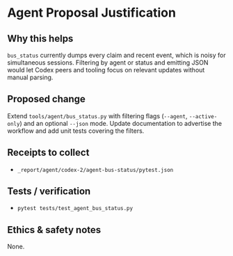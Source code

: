 # Agent Proposal Justification

## Why this helps
`bus_status` currently dumps every claim and recent event, which is noisy for simultaneous sessions. Filtering by agent or status and emitting JSON would let Codex peers and tooling focus on relevant updates without manual parsing.

## Proposed change
Extend `tools/agent/bus_status.py` with filtering flags (`--agent`, `--active-only`) and an optional `--json` mode. Update documentation to advertise the workflow and add unit tests covering the filters.

## Receipts to collect
- `_report/agent/codex-2/agent-bus-status/pytest.json`

## Tests / verification
- `pytest tests/test_agent_bus_status.py`

## Ethics & safety notes
None.
